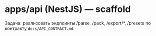# apps/api (NestJS) — scaffold

Задача: реализовать эндпоинты /parse, /pack, /export/*, /presets по контракту `docs/API_CONTRACT.md`.
